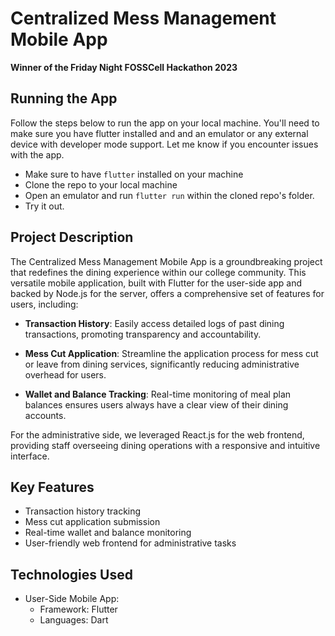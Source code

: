 # Centralized Mess Management Mobile App

**Winner of the Friday Night FOSSCell Hackathon 2023**

## Running the App

Follow the steps below to run the app on your local machine. You'll need to make sure you have flutter installed and and an emulator or any external device with developer mode support. Let me know if you encounter issues with the app.

* Make sure to have ```flutter``` installed on your machine
* Clone the repo to your local machine
* Open an emulator and run ```flutter run``` within the cloned repo's folder.
* Try it out.

## Project Description

The Centralized Mess Management Mobile App is a groundbreaking project that redefines the dining experience within our college community. This versatile mobile application, built with Flutter for the user-side app and backed by Node.js for the server, offers a comprehensive set of features for users, including:

- **Transaction History**: Easily access detailed logs of past dining transactions, promoting transparency and accountability.

- **Mess Cut Application**: Streamline the application process for mess cut or leave from dining services, significantly reducing administrative overhead for users.

- **Wallet and Balance Tracking**: Real-time monitoring of meal plan balances ensures users always have a clear view of their dining accounts.

For the administrative side, we leveraged React.js for the web frontend, providing staff overseeing dining operations with a responsive and intuitive interface.

## Key Features

- Transaction history tracking
- Mess cut application submission
- Real-time wallet and balance monitoring
- User-friendly web frontend for administrative tasks

## Technologies Used

- User-Side Mobile App:
  - Framework: Flutter
  - Languages: Dart
